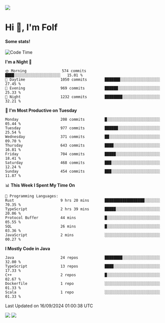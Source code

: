<img src="https://komarev.com/ghpvc/?username=itsfolf"/>
<h1>Hi 👋, I'm Folf</h1>


#### Some stats!
<!--START_SECTION:waka-->
![Code Time](http://img.shields.io/badge/Code%20Time-2%2C331%20hrs%2028%20mins-blue)

**I'm a Night 🦉** 

```text
🌞 Morning                574 commits         ████░░░░░░░░░░░░░░░░░░░░░   15.01 % 
🌆 Daytime                1050 commits        ███████░░░░░░░░░░░░░░░░░░   27.45 % 
🌃 Evening                969 commits         ██████░░░░░░░░░░░░░░░░░░░   25.33 % 
🌙 Night                  1232 commits        ████████░░░░░░░░░░░░░░░░░   32.21 % 
```
📅 **I'm Most Productive on Tuesday** 

```text
Monday                   208 commits         █░░░░░░░░░░░░░░░░░░░░░░░░   05.44 % 
Tuesday                  977 commits         ██████░░░░░░░░░░░░░░░░░░░   25.54 % 
Wednesday                371 commits         ██░░░░░░░░░░░░░░░░░░░░░░░   09.70 % 
Thursday                 643 commits         ████░░░░░░░░░░░░░░░░░░░░░   16.81 % 
Friday                   704 commits         █████░░░░░░░░░░░░░░░░░░░░   18.41 % 
Saturday                 468 commits         ███░░░░░░░░░░░░░░░░░░░░░░   12.24 % 
Sunday                   454 commits         ███░░░░░░░░░░░░░░░░░░░░░░   11.87 % 
```


📊 **This Week I Spent My Time On** 

```text
💬 Programming Languages: 
Rust                     9 hrs 20 mins       ██████████████████░░░░░░░   70.35 % 
TypeScript               2 hrs 39 mins       █████░░░░░░░░░░░░░░░░░░░░   20.06 % 
Protocol Buffer          44 mins             █░░░░░░░░░░░░░░░░░░░░░░░░   05.55 % 
SQL                      26 mins             █░░░░░░░░░░░░░░░░░░░░░░░░   03.36 % 
JavaScript               2 mins              ░░░░░░░░░░░░░░░░░░░░░░░░░   00.27 % 
```

**I Mostly Code in Java** 

```text
Java                     24 repos            ████████░░░░░░░░░░░░░░░░░   32.00 % 
TypeScript               13 repos            ████░░░░░░░░░░░░░░░░░░░░░   17.33 % 
C++                      2 repos             █░░░░░░░░░░░░░░░░░░░░░░░░   02.67 % 
Dockerfile               1 repo              ░░░░░░░░░░░░░░░░░░░░░░░░░   01.33 % 
Scala                    1 repo              ░░░░░░░░░░░░░░░░░░░░░░░░░   01.33 % 
```




 Last Updated on 16/09/2024 01:00:38 UTC
<!--END_SECTION:waka-->
<a src="https://discord.com/users/1090088995976925305"><img src="https://lanyard-profile-readme.vercel.app/api/1090088995976925305"/></a></td> 
<img src="https://hit.yhype.me/github/profile?user_id=9268058"/>
